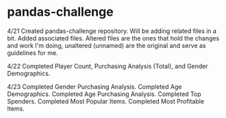 # pandas-challenge

4/21
Created pandas-challenge repository. Will be adding related files in a bit.
Added associated files. Altered files are the ones that hold the changes and work I'm doing, unaltered (unnamed) are the original and serve as guidelines for me.

4/22
Completed Player Count, Purchasing Analysis (Total), and Gender Demographics.

4/23
Completed Gender Purchasing Analysis.
Completed Age Demographics.
Completed Age Purchasing Analysis.
Completed Top Spenders.
Completed Most Popular Items.
Completed Most Profitable Items.
